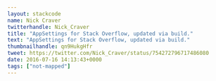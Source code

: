 ```yaml
---
layout: stackcode
name: Nick Craver
twitterhandle: Nick_Craver
title: "AppSettings for Stack Overflow, updated via build."
text: "AppSettings for Stack Overflow, updated via build."
thumbnailhandle: qn9HukgHfr
tweet: https://twitter.com/Nick_Craver/status/754272796717486080
date: 2016-07-16 14:13:43+0000
tags: ["not-mapped"]
---
```


